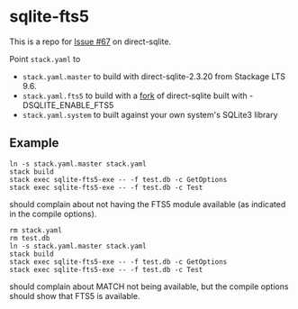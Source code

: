 # sqlite-fts5

This is a repo for [Issue
#67](https://github.com/IreneKnapp/direct-sqlite/issues/67) on direct-sqlite.

Point `stack.yaml` to

* `stack.yaml.master` to build with direct-sqlite-2.3.20
  from Stackage LTS 9.6.
* `stack.yaml.fts5` to build with a
  [fork](https://github.com/dunnl/direct-sqlite) of direct-sqlite built with
  -DSQLITE_ENABLE_FTS5
* `stack.yaml.system` to built against your own system's SQLite3 library

## Example

```
ln -s stack.yaml.master stack.yaml
stack build
stack exec sqlite-fts5-exe -- -f test.db -c GetOptions
stack exec sqlite-fts5-exe -- -f test.db -c Test
```

should complain about not having the FTS5 module available (as indicated in the
compile options).

```
rm stack.yaml
rm test.db
ln -s stack.yaml.master stack.yaml
stack build
stack exec sqlite-fts5-exe -- -f test.db -c GetOptions
stack exec sqlite-fts5-exe -- -f test.db -c Test
```

should complain about MATCH not being available, but the compile options should
show that FTS5 is available.
